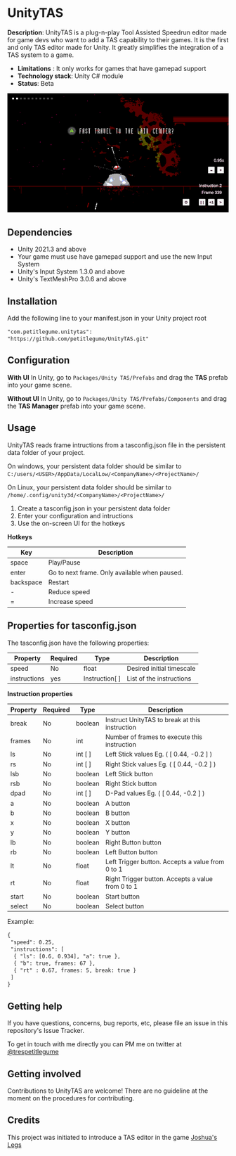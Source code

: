 # UnityTAS

**Description**:  UnityTAS is a plug-n-play Tool Assisted Speedrun editor made for game devs who want to add a TAS capability to their games. It is the first and only TAS editor made for Unity. It greatly simplifies the integration of a TAS system to a game.

- **Limitations** : It only works for games that have gamepad support
- **Technology stack**: Unity C# module
- **Status**: Beta

![](screenshot.png)

## Dependencies
- Unity 2021.3 and above
- Your game must use have gamepad support and use the new Input System
- Unity's Input System 1.3.0 and above
- Unity's TextMeshPro 3.0.6 and above

## Installation

Add the following line to your manifest.json in your Unity project root

```
"com.petitlegume.unitytas": "https://github.com/petitlegume/UnityTAS.git"
```

## Configuration

**With UI**
In Unity, go to `Packages/Unity TAS/Prefabs` and drag the **TAS** prefab into your game scene.

**Without UI** 
In Unity, go to `Packages/Unity TAS/Prefabs/Components` and drag the **TAS Manager** prefab into your game scene.

## Usage

UnityTAS reads frame intructions from a tasconfig.json file in the persistent data folder of your project. 

On windows, your persistent data folder should be similar to `C:/users/<USER>/AppData/LocalLow/<CompanyName>/<ProjectName>/`

On Linux, your persistent data folder should be similar to 
`/home/.config/unity3d/<CompanyName>/<ProjectName>/`

1. Create a tasconfig.json in your persistent data folder
2. Enter your configuration and intructions
3. Use the on-screen UI for the hotkeys

**Hotkeys**

| Key | Description |
| --- | --- |
| space | Play/Pause |
| enter | Go to next frame. Only available when paused. |
| backspace | Restart |
| - | Reduce speed |
| = | Increase speed |

## Properties for tasconfig.json

The tasconfig.json have the following properties:

| Property | Required | Type | Description |
| --- | --- | --- | --- |
| speed | No | float | Desired initial timescale |
| instructions | yes | Instruction[ ] | List of the instructions |

**Instruction properties**

| Property | Required | Type | Description |
| --- | --- | --- | --- |
| break | No | boolean | Instruct UnityTAS to break at this instruction |
| frames | No | int | Number of frames to execute this instruction |
| ls | No | int [ ] | Left Stick values Eg. ( [ 0.44, -0.2 ] ) |
| rs | No | int [ ] | Right Stick values Eg. ( [ 0.44, -0.2 ] ) |
| lsb | No | boolean | Left Stick button |
| rsb | No | boolean | Right Stick button |
| dpad | No | int [ ] | D-Pad values Eg. ( [ 0.44, -0.2 ] ) |
| a | No | boolean | A button |
| b | No | boolean | B button |
| x | No | boolean | X button |
| y | No | boolean | Y button |
| lb | No | boolean | Right Button button |
| rb | No | boolean | Left Button button |
| lt | No | float | Left Trigger button. Accepts a value from 0 to 1 |
| rt | No | float | Right Trigger button. Accepts a value from 0 to 1 |
| start | No | boolean | Start button |
| select | No | boolean | Select button |

Example:

```
{ 
 "speed": 0.25,
 "instructions": [
  { "ls": [0.6, 0.934], "a": true },
  { "b": true, frames: 67 },
  { "rt" : 0.67, frames: 5, break: true }
 ]
}
```

## Getting help

If you have questions, concerns, bug reports, etc, please file an issue in this repository's Issue Tracker.

To get in touch with me directly you can PM me on twitter at [@trespetitlegume](https://twitter.com/trespetitlegume)

## Getting involved

Contributions to UnityTAS are welcome! There are no guideline at the moment on the procedures for contributing.

## Credits

This project was initiated to introduce a TAS editor in the game [Joshua's Legs](https://store.steampowered.com/app/1934330/Joshuas_Legs/)
